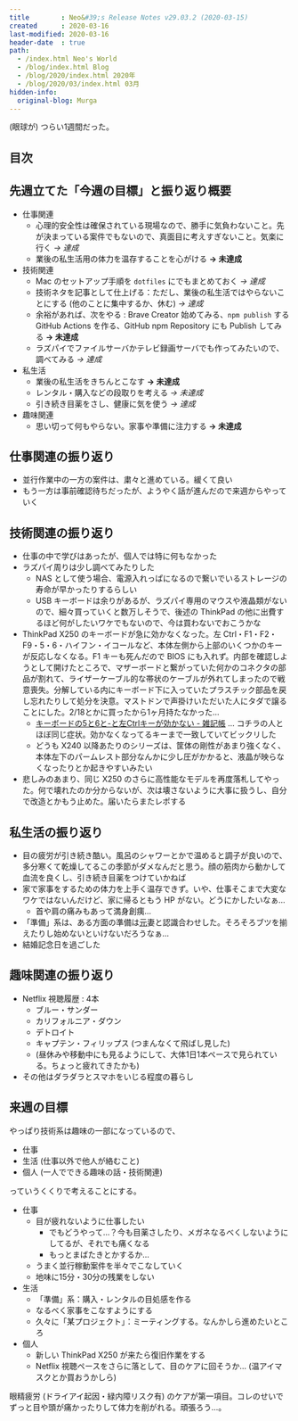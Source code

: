 ```yaml
---
title        : Neo&#39;s Release Notes v29.03.2 (2020-03-15)
created      : 2020-03-16
last-modified: 2020-03-16
header-date  : true
path:
  - /index.html Neo's World
  - /blog/index.html Blog
  - /blog/2020/index.html 2020年
  - /blog/2020/03/index.html 03月
hidden-info:
  original-blog: Murga
---
```


(眼球が) つらい1週間だった。

## 目次

## 先週立てた「今週の目標」と振り返り概要

- 仕事関連
  - 心理的安全性は確保されている現場なので、勝手に気負わないこと。先が決まっている案件でもないので、真面目に考えすぎないこと。気楽に行く _→ 達成_
  - 業後の私生活用の体力を温存することを心がける __→ 未達成__
- 技術関連
  - Mac のセットアップ手順を `dotfiles` にでもまとめておく _→ 達成_
  - 技術ネタを記事として仕上げる：ただし、業後の私生活ではやらないことにする (他のことに集中するか、休む) _→ 達成_
  - 余裕があれば、次をやる : Brave Creator 始めてみる、`npm publish` する GitHub Actions を作る、GitHub npm Repository にも Publish してみる __→ 未達成__
  - ラズパイでファイルサーバかテレビ録画サーバでも作ってみたいので、調べてみる _→ 達成_
- 私生活
  - 業後の私生活をきちんとこなす __→ 未達成__
  - レンタル・購入などの段取りを考える _→ 未達成_
  - 引き続き目薬をさし、健康に気を使う _→ 達成_
- 趣味関連
  - 思い切って何もやらない。家事や準備に注力する __→ 未達成__

## 仕事関連の振り返り

- 並行作業中の一方の案件は、粛々と進めている。緩くて良い
- もう一方は事前確認待ちだったが、ようやく話が進んだので来週からやっていく

## 技術関連の振り返り

- 仕事の中で学びはあったが、個人では特に何もなかった
- ラズパイ周りは少し調べてみたりした
  - NAS として使う場合、電源入れっぱになるので繋いでいるストレージの寿命が早かったりするらしい
  - USB キーボードは余りがあるが、ラズパイ専用のマウスや液晶類がないので、細々買っていくと数万しそうで、後述の ThinkPad の他に出費するほど何がしたいワケでもないので、今は買わないでおこうかな
- ThinkPad X250 のキーボードが急に効かなくなった。左 Ctrl・F1・F2・F9・5・6・ハイフン・イコールなど、本体左側から上部のいくつかのキーが反応しなくなる。F1 キーも死んだので BIOS にも入れず。内部を確認しようとして開けたところで、マザーボードと繋がっていた何かのコネクタの部品が割れて、ライザーケーブル的な帯状のケーブルが外れてしまったので戦意喪失。分解している内にキーボード下に入っていたプラスチック部品を戻し忘れたりして処分を決意。マストドンで声掛けいただいた人にタダで譲ることにした。2/18とかに買ったから1ヶ月持たなかった…
  - [キーボードの5と6と-と左Ctrlキーが効かない - 雑記帳](https://yoneyore.hatenablog.com/entry/2018/09/08/222037) … コチラの人とほぼ同じ症状。効かなくなってるキーまで一致していてビックリした
  - どうも X240 以降あたりのシリーズは、筐体の剛性があまり強くなく、本体左下のパームレスト部分なんかに少し圧がかかると、液晶が映らなくなったりとか起きやすいみたい
- 悲しみのあまり、同じ X250 のさらに高性能なモデルを再度落札してやった。何で壊れたのか分からないが、次は壊さないように大事に扱うし、自分で改造とかもう止めた。届いたらまたレポする

## 私生活の振り返り

- 目の疲労が引き続き酷い。風呂のシャワーとかで温めると調子が良いので、多分寒くて乾燥してるこの季節がダメなんだと思う。顔の筋肉から動かして血流を良くし、引き続き目薬をつけていかねば
- 家で家事をするための体力を上手く温存できず。いや、仕事そこまで大変なワケではないんだけど、家に帰るともう HP がない。どうにかしたいなぁ…
  - 首や肩の痛みもあって満身創痍…
- 「準備」系は、ある方面の準備は<ins datetime="2021-03-26T00:00Z">元</ins>妻と認識合わせした。そろそろブツを揃えたりし始めないといけないだろうなぁ…
- 結婚記念日を過ごした

## 趣味関連の振り返り

- Netflix 視聴履歴 : 4本
  - ブルー・サンダー
  - カリフォルニア・ダウン
  - デトロイト
  - キャプテン・フィリップス (つまんなくて飛ばし見した)
  - (昼休みや移動中にも見るようにして、大体1日1本ペースで見られている。ちょっと疲れてきたかも)
- その他はダラダラとスマホをいじる程度の暮らし

## 来週の目標

やっぱり技術系は趣味の一部になっているので、

- 仕事
- 生活 (仕事以外で他人が絡むこと)
- 個人 (一人でできる趣味の話・技術関連)

っていうくくりで考えることにする。

- 仕事
  - 目が疲れないように仕事したい
      - でもどうやって…？今も目薬さしたり、メガネなるべくしないようにしてるが、それでも痛くなる
      - もっとまばたきとかするか…
  - うまく並行稼動案件を半々でこなしていく
  - 地味に15分・30分の残業をしない
- 生活
  - 「準備」系：購入・レンタルの目処感を作る
  - なるべく家事をこなすようにする
  - 久々に「某プロジェクト」：ミーティングする。なんかしら進めたいところ
- 個人
  - 新しい ThinkPad X250 が来たら復旧作業をする
  - Netflix 視聴ペースをさらに落として、目のケアに回そうか… (温アイマスクとか買おうかしら)

眼精疲労 (ドライアイ起因・緑内障リスク有) のケアが第一項目。コレのせいでずっと目や頭が痛かったりして体力を削がれる。頑張ろう…。
